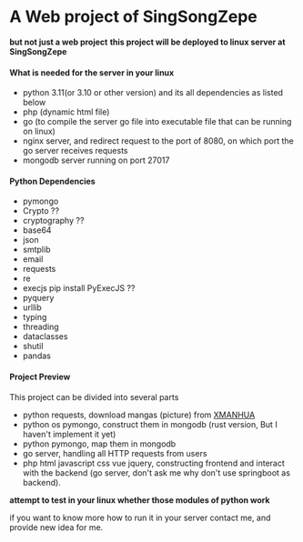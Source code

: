 # A Web project of SingSongZepe
__but not just a web project__
__this project will be deployed to linux server at SingSongZepe__

#### What is needed for the server in your linux

- python 3.11(or 3.10 or other version) and its all dependencies as listed below
- php (dynamic html file)
- go (to compile the server go file into executable file that can be running on linux)
- nginx server, and redirect request to the port of 8080, on which port the go server receives requests
- mongodb server running on port 27017

#### Python Dependencies
- pymongo
- Crypto   ??
- cryptography  ??
- base64
- json
- smtplib
- email
- requests
- re
- execjs    pip install PyExecJS ??
- pyquery
- urllib
- typing
- threading
- dataclasses
- shutil
- pandas

#### Project Preview
This project can be divided into several parts
- python requests, download mangas (picture) from [XMANHUA](https://www.xmanhua.com)
- python os pymongo, construct them in mongodb (rust version, But I haven't implement it yet)
- python pymongo, map them in mongodb
- go server, handling all HTTP requests from users
- php html javascript css vue jquery, constructing frontend and interact with the backend (go server, don't ask me why don't use springboot as backend).


__attempt to test in your linux whether those modules of python work__

if you want to know more how to run it in your server
contact me, and provide new idea for me.

